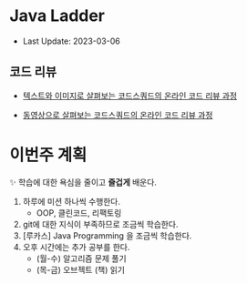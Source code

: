 # Java Ladder

- Last Update: 2023-03-06

## 코드 리뷰

* [텍스트와 이미지로 살펴보는 코드스쿼드의 온라인 코드 리뷰 과정](https://github.com/code-squad/codesquad-docs/blob/master/codereview/README.md)

* [동영상으로 살펴보는 코드스쿼드의 온라인 코드 리뷰 과정](https://youtube.com/watch?v=lFinZfu3QO0&si=EnSIkaIECMiOmarE)

# 이번주 계획

✨ 학습에 대한 욕심을 줄이고 **즐겁게** 배운다.

1. 하루에 미션 하나씩 수행한다.
    - OOP, 클린코드, 리팩토링
2. git에 대한 지식이 부족하므로 조금씩 학습한다.
3. [루카스] Java Programming 을 조금씩 학습한다.
4. 오후 시간에는 추가 공부를 한다.
   - (월-수) 알고리즘 문제 풀기
   - (목-금) 오브젝트 (책) 읽기
